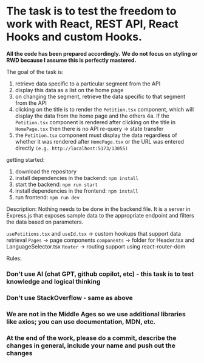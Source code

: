 # The task is to test the freedom to work with React, REST API, React Hooks and custom Hooks.


**All the code has been prepared accordingly.**
**We do not focus on styling or RWD because I assume this is perfectly mastered.**

The goal of the task is:
1. retrieve data specific to a particular segment from the API
2. display this data as a list on the home page
3. on changing the segment, retrieve the data specific to that segment from the API
4. clicking on the title is to render the `Petition.tsx` component, which will display the data from the home page and the others
4a. If the `Petition.tsx` component is rendered after clicking on the title in `HomePage.tsx` then there is no API re-query -> state transfer
5. the `Petition.tsx` component must display the data regardless of whether it was rendered after `HomePage.tsx` or the URL was entered directly `(e.g. http://localhost:5173/13055)`

getting started:
1. download the repository
2. install dependencies in the backend: `npm install`
3. start the backend: `npm run start`
4. install dependencies in the frontend: `npm install`
5. run frontend: `npm run dev`

Description:
Nothing needs to be done in the backend file. It is a server in Express.js that exposes sample data to the appropriate endpoint and filters the data based on parameters.

`usePetitions.tsx` and `useId.tsx` -> custom hookups that support data retrieval 
`Pages` -> page components
`components` -> folder for Header.tsx and LanguageSelector.tsx
`Router` -> routing support using react-router-dom

Rules:
### Don't use AI (chat GPT, github copilot, etc) - this task is to test knowledge and logical thinking

### Don't use StackOverflow - same as above

### We are not in the Middle Ages so we use additional libraries like axios; you can use documentation, MDN, etc.

### At the end of the work, please do a commit, describe the changes in general, include your name and push out the changes